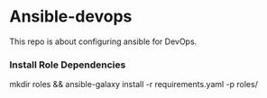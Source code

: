 # Ansible-devops
This repo is about configuring ansible for DevOps.

### Install Role Dependencies
mkdir roles && ansible-galaxy install -r requirements.yaml -p roles/
